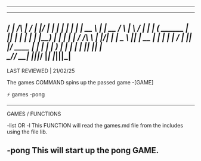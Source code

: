 -------------------------------------------------------------------------------
   _____          __  __ ______  _____            _    _ ______ _      _____  
  / ____|   /\   |  \/  |  ____|/ ____|          | |  | |  ____| |    |  __ \ 
 | |  __   /  \  | \  / | |__  | (___    ______  | |__| | |__  | |    | |__) |
 | | |_ | / /\ \ | |\/| |  __|  \___ \  |______| |  __  |  __| | |    |  ___/ 
 | |__| |/ ____ \| |  | | |____ ____) |          | |  | | |____| |____| |     
  \_____/_/    \_\_|  |_|______|_____/           |_|  |_|______|______|_|     
-------------------------------------------------------------------------------
LAST REVIEWED | 21/02/25

The games COMMAND spins up the passed game -[GAME]

⚡ games -pong

-------------------------------------------------------------------------------
GAMES / FUNCTIONS

-list OR -l
  This FUNCTION will read the games.md file from the includes using the file lib.

-pong
  This will start up the pong GAME.
-------------------------------------------------------------------------------